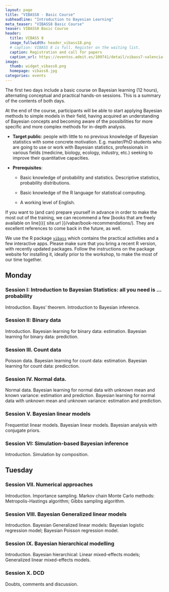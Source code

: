 ```yaml
---
layout: page
title: "VIBASS8 - Basic Course"
subheadline: "Introduction to Bayesian Learning"
meta_teaser: "VIBASS8 Basic Course"
teaser: VIBASS8 Basic Course
header:
  title: VIBASS 8
  image_fullwidth: header_vibass18.png
  # caption: VIBASS 8 is full. Register on the waiting list.
  caption: Registration and call for papers
  caption_url: https://eventos.adeit.es/109741/detail/vibass7-valencia-international-bayesian-summer-school.html
image:
  thumb: widget_vibass8.png
  homepage: vibass8.jpg
categories: events
---
```


The first two days include a basic course on Bayesian learning (12 hours), alternating conceptual and practical hands-on sessions.
This is a summary of the contents of both days.

At the end of the course, participants will be able to start applying Bayesian methods to simple models in their field, having acquired an understanding of Bayesian concepts and becoming aware of the possibilities for more specific and more complex methods for in-depth analysis.

- __Target public__: people with little to no previous knowledge of Bayesian statistics with some concrete motivation. E.g. master/PhD students who are going to use or work with Bayesian statistics, professionals in various fields (medicine, biology, ecology, industry, etc.) seeking to improve their quantitative capacities.


- __Prerequisites__:

  - Basic knowledge of probability and statistics. Descriptive statistics, probability distributions.

  - Basic knowledge of the R language for statistical computing.

  - A working level of English.


If you want to (and can) prepare yourself in advance in order to make the most out of the training, we can recommend a few [books that are freely available on line]({{ site.url }}/vabar/book-recommendations/). They are excellent references to come back in the future, as well.

We use the R package [`vibass`](http://vabar.es/vibass/) which contains the practical activities and a few interactive apps.
Please make sure that you bring a recent R version, with recently updated packages.
Follow the instructions on the package website for installing it, ideally prior to the workshop, to make the most of our time together.

## Monday

### Session I: __Introduction to Bayesian Statistics: all you need is … probability__

Introduction. Bayes’ theorem. Introduction to Bayesian inference.

### Session II: __Binary data__

Introduction. Bayesian learning for binary data: estimation. Bayesian learning for binary data: prediction.


### Session III. __Count data__

Poisson data. Bayesian learning for count data: estimation. Bayesian learning for count data: predicction.


### Session IV. __Normal data.__

Normal data. Bayesian learning for normal data with unknown mean and known variance: estimation and prediction. Bayesian learning for normal data with unknown mean and unknown variance: estimation and prediction.


### Session V. __Bayesian linear models__

Frequentist linear models. Bayesian linear models. Bayesian analysis with conjugate priors. 


### Session VI: __Simulation-based Bayesian inference__

Introduction. Simulation by composition.


## Tuesday

### Session VII. __Numerical approaches__

Introduction. Importance sampling. Markov chain Monte Carlo methods: Metropolis-Hastings algorithm; Gibbs sampling algorithm.


### Session VIII. __Bayesian Generalized linear models__

Introduction. Bayesian Generalized linear models: Bayesian logistic regression model; Bayesian Poisson regression model.


### Session IX. __Bayesian hierarchical modelling__

Introduction. Bayesian hierarchical: Linear mixed-effects models; Generalized linear mixed-effects models.


### Session X. __DCD__

Doubts, comments and discussion.

